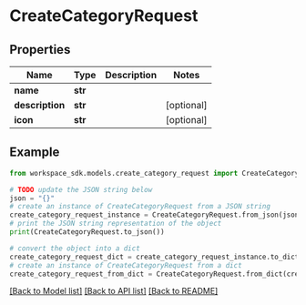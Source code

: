 # CreateCategoryRequest


## Properties

Name | Type | Description | Notes
------------ | ------------- | ------------- | -------------
**name** | **str** |  | 
**description** | **str** |  | [optional] 
**icon** | **str** |  | [optional] 

## Example

```python
from workspace_sdk.models.create_category_request import CreateCategoryRequest

# TODO update the JSON string below
json = "{}"
# create an instance of CreateCategoryRequest from a JSON string
create_category_request_instance = CreateCategoryRequest.from_json(json)
# print the JSON string representation of the object
print(CreateCategoryRequest.to_json())

# convert the object into a dict
create_category_request_dict = create_category_request_instance.to_dict()
# create an instance of CreateCategoryRequest from a dict
create_category_request_from_dict = CreateCategoryRequest.from_dict(create_category_request_dict)
```
[[Back to Model list]](../README.md#documentation-for-models) [[Back to API list]](../README.md#documentation-for-api-endpoints) [[Back to README]](../README.md)



